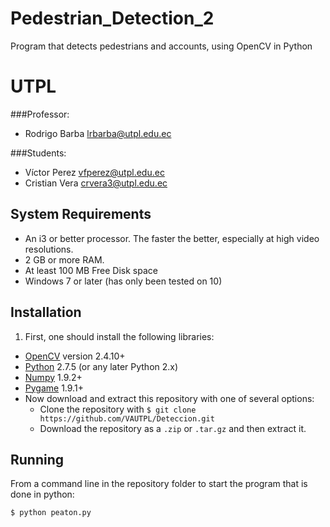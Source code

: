 # Pedestrian_Detection_2
Program that detects pedestrians and accounts, using OpenCV in Python
# UTPL
###Professor:
- Rodrigo Barba [lrbarba@utpl.edu.ec](lrbarba@utpl.edu.ec)

###Students:
- Víctor Perez    [vfperez@utpl.edu.ec](vfperez@utpl.edu.ec)
- Cristian Vera   [crvera3@utpl.edu.ec](crvera3@utpl.edu.ec)

System Requirements
-------------------
* An i3 or better processor. The faster the better, especially at high video resolutions.
* 2 GB or more RAM.
* At least 100 MB Free Disk space
* Windows 7 or later (has only been tested on 10)

Installation
------------
1. First, one should install the following libraries:
  - [OpenCV](http://opencv.org/) version 2.4.10+
  - [Python](https://www.python.org/) 2.7.5 (or any later Python 2.x)
  - [Numpy](http://www.numpy.org/) 1.9.2+
  - [Pygame](http://www.pygame.org/) 1.9.1+
- Now download and extract this repository with one of several options:
  - Clone the repository with `$ git clone https://github.com/VAUTPL/Deteccion.git`
  - Download the repository as a `.zip` or `.tar.gz` and then extract it.

Running
-------
From a command line in the repository folder to start the program that is done in python:

`$ python peaton.py `
